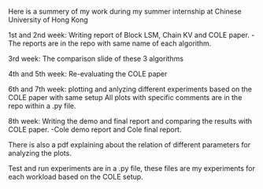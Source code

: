 Here is a summery of my work during my summer internship at Chinese University of Hong Kong

1st and 2nd week: 
  Writing report of Block LSM, Chain KV and COLE paper. 
    -The reports are in the repo with same name of each algorithm.

3rd week: 
  The comparison slide of these 3 algorithms 
  

4th and 5th week:
   Re-evaluating the COLE paper 

6th and 7th week:
  plotting and anlyzing different experiments based on the COLE paper with same setup
    All plots with specific comments are in the repo within a .py file.

8th week: 
  Writing the demo and final report and comparing the results with COLE paper.
    -Cole demo report and Cole final report.



There is also a pdf explaining about the relation of different parameters for analyzing the plots.

Test and run experiments are in a .py file, these files are my experiments for each workload based on the COLE setup.
